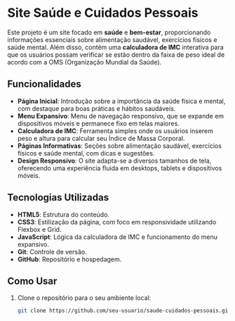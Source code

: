 # Site Saúde e Cuidados Pessoais

Este projeto é um site focado em **saúde** e **bem-estar**, proporcionando informações essenciais sobre alimentação saudável, exercícios físicos e saúde mental. Além disso, contém uma **calculadora de IMC** interativa para que os usuários possam verificar se estão dentro da faixa de peso ideal de acordo com a OMS (Organização Mundial da Saúde).

## Funcionalidades

- **Página Inicial**: Introdução sobre a importância da saúde física e mental, com destaque para boas práticas e hábitos saudáveis.
- **Menu Expansivo**: Menu de navegação responsivo, que se expande em dispositivos móveis e permanece fixo em telas maiores.
- **Calculadora de IMC**: Ferramenta simples onde os usuários inserem peso e altura para calcular seu Índice de Massa Corporal.
- **Páginas Informativas**: Seções sobre alimentação saudável, exercícios físicos e saúde mental, com dicas e sugestões.
- **Design Responsivo**: O site adapta-se a diversos tamanhos de tela, oferecendo uma experiência fluida em desktops, tablets e dispositivos móveis.

## Tecnologias Utilizadas

- **HTML5**: Estrutura do conteúdo.
- **CSS3**: Estilização da página, com foco em responsividade utilizando Flexbox e Grid.
- **JavaScript**: Lógica da calculadora de IMC e funcionamento do menu expansivo.
- **Git**: Controle de versão.
- **GitHub**: Repositório e hospedagem.

## Como Usar

1. Clone o repositório para o seu ambiente local:

   ```bash
   git clone https://github.com/seu-usuario/saude-cuidados-pessoais.git
